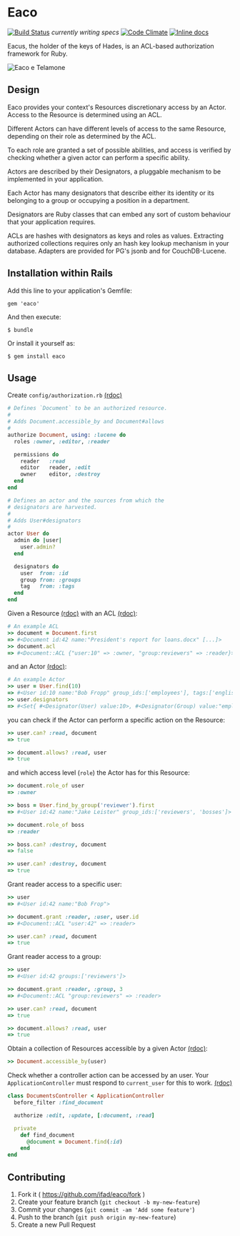 # Eaco

[![Build Status](https://travis-ci.org/ifad/eaco.svg)](https://travis-ci.org/ifad/eaco) *currently writing specs*
[![Code Climate](https://codeclimate.com/github/ifad/eaco/badges/gpa.svg)](https://codeclimate.com/github/ifad/eaco)
[![Inline docs](http://inch-ci.org/github/ifad/eaco.svg?branch=master)](http://www.rubydoc.info/github/ifad/eaco/master)

Eacus, the holder of the keys of Hades, is an ACL-based authorization
framework for Ruby.

![Eaco e Telamone][eaco-e-telamone]

## Design

Eaco provides your context's Resources discretionary access by an Actor.
Access to the Resource is determined using an ACL.

Different Actors can have different levels of access to the same Resource,
depending on their role as determined by the ACL.

To each role are granted a set of possible abilities, and access is verified
by checking whether a given actor can perform a specific ability.

Actors are described by their Designators, a pluggable mechanism to be
implemented in your application.

Each Actor has many designators that describe either its identity or its
belonging to a group or occupying a position in a department.

Designators are Ruby classes that can embed any sort of custom behaviour that
your application requires.

ACLs are hashes with designators as keys and roles as values. Extracting
authorized collections requires only an hash key lookup mechanism in your
database. Adapters are provided for PG's jsonb and for CouchDB-Lucene.

## Installation within Rails

Add this line to your application's Gemfile:

    gem 'eaco'

And then execute:

    $ bundle

Or install it yourself as:

    $ gem install eaco

## Usage

Create `config/authorization.rb` [(rdoc)](http://www.rubydoc.info/github/ifad/eaco/master/Eaco/DSL)

```ruby
# Defines `Document` to be an authorized resource.
#
# Adds Document.accessible_by and Document#allows
#
authorize Document, using: :lucene do
  roles :owner, :editor, :reader

  permissions do
    reader   :read
    editor   reader, :edit
    owner    editor, :destroy
  end
end

# Defines an actor and the sources from which the
# designators are harvested.
#
# Adds User#designators
#
actor User do
  admin do |user|
    user.admin?
  end

  designators do
    user  from: :id
    group from: :groups
    tag   from: :tags
  end
end
```

Given a Resource [(rdoc)](http://www.rubydoc.info/github/ifad/eaco/master/Eaco/Resource)
with an ACL [(rdoc)](http://www.rubydoc.info/github/ifad/eaco/master/Eaco/ACL):

```ruby
# An example ACL
>> document = Document.first
=> #<Document id:42 name:"President's report for loans.docx" [...]>
>> document.acl
=> #<Document::ACL {"user:10" => :owner, "group:reviewers" => :reader}>
```

and an Actor [(rdoc)](http://www.rubydoc.info/github/ifad/eaco/master/Eaco/Actor):

```ruby
# An example Actor
>> user = User.find(10)
=> #<User id:10 name:"Bob Fropp" group_ids:['employees'], tags:['english']>
>> user.designators
=> #<Set{ #<Designator(User) value:10>, #<Designator(Group) value:"employees">, #<Designator(Tag) value:"english"> }
```

you can check if the Actor can perform a specific action on the Resource:

```ruby
>> user.can? :read, document
=> true

>> document.allows? :read, user
=> true
```

and which access level (`role`) the Actor has for this Resource:

```ruby
>> document.role_of user
=> :owner

>> boss = User.find_by_group('reviewer').first
=> #<User id:42 name:"Jake Leister" group_ids:['reviewers', 'bosses']>

>> document.role_of boss
=> :reader

>> boss.can? :destroy, document
=> false

>> user.can? :destroy, document
=> true
```

Grant reader access to a specific user:

```ruby
>> user
=> #<User id:42 name:"Bob Frop">

>> document.grant :reader, :user, user.id
=> #<Document::ACL "user:42" => :reader>

>> user.can? :read, document
=> true
```

Grant reader access to a group:

```ruby
>> user
=> #<User id:42 groups:['reviewers']>

>> document.grant :reader, :group, 3
=> #<Document::ACL "group:reviewers" => :reader>

>> user.can? :read, document
=> true

>> document.allows? :read, user
=> true
```

Obtain a collection of Resources accessible by a given Actor [(rdoc)](http://www.rubydoc.info/github/ifad/eaco/master/Eaco/Adapters):

```ruby
>> Document.accessible_by(user)
```

Check whether a controller action can be accessed by an user. Your
`ApplicationController` must respond to `current_user` for this to work.
[(rdoc)](http://www.rubydoc.info/github/ifad/eaco/master/Eaco/Controller)

```ruby
class DocumentsController < ApplicationController
  before_filter :find_document

  authorize :edit, :update, [:document, :read]

  private
    def find_document
      @document = Document.find(:id)
    end
end
```

## Contributing

1. Fork it ( https://github.com/ifad/eaco/fork )
2. Create your feature branch (`git checkout -b my-new-feature`)
3. Commit your changes (`git commit -am 'Add some feature'`)
4. Push to the branch (`git push origin my-new-feature`)
5. Create a new Pull Request

[eaco-e-telamone]: http://upload.wikimedia.org/wikipedia/commons/7/70/Aeacus_telemon.jpg "Aeacus telemon by user Ravenous at en.wikipedia.org - Public domain through Wikimedia Commons - http://commons.wikimedia.org/wiki/File:Aeacus_telemon.jpg#mediaviewer/File:Aeacus_telemon.jpg"
